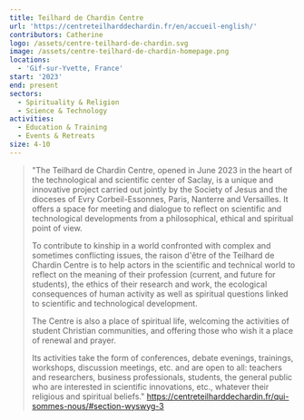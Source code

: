 ```yaml
---
title: Teilhard de Chardin Centre
url: 'https://centreteilharddechardin.fr/en/accueil-english/'
contributors: Catherine
logo: /assets/centre-teilhard-de-chardin.svg
image: /assets/centre-teilhard-de-chardin-homepage.png
locations:
  - 'Gif-sur-Yvette, France'
start: '2023'
end: present
sectors:
  - Spirituality & Religion
  - Science & Technology
activities:
  - Education & Training
  - Events & Retreats
size: 4-10
---
```

> "The Teilhard de Chardin Centre, opened in June 2023 in the heart of the technological and scientific center of Saclay, is a unique and innovative project carried out jointly by the Society of Jesus and the dioceses of Evry Corbeil-Essonnes, Paris, Nanterre and Versailles. It offers a space for meeting and dialogue to reflect on scientific and technological developments from a philosophical, ethical and spiritual point of view.
> 
> To contribute to kinship in a world confronted with complex and sometimes conflicting issues, the raison d'être of the Teilhard de Chardin Centre is to help actors in the scientific and technical world to reflect on the meaning of their profession (current, and future for students), the ethics of their research and work, the ecological consequences of human activity as well as spiritual questions linked to scientific and technological development.
> 
> The Centre is also a place of spiritual life, welcoming the activities of student Christian communities, and offering those who wish it a place of renewal and prayer.
> 
> Its activities take the form of conferences, debate evenings, trainings, workshops, discussion meetings, etc. and are open to all: teachers and researchers, business professionals, students, the general public who are interested in scientific innovations, etc., whatever their religious and spiritual beliefs."
> https://centreteilharddechardin.fr/qui-sommes-nous/#section-wyswyg-3 
